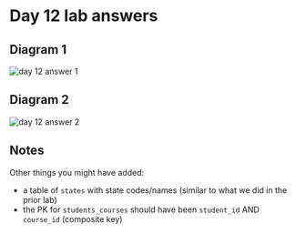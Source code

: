# Day 12 lab answers

## Diagram 1

![day 12 answer 1](https://github.com/megansquire/CSC301Fall2018/blob/master/images/day12lab.1.png)

## Diagram 2

![day 12 answer 2](https://github.com/megansquire/CSC301Fall2018/blob/master/images/day12lab.2.png)


## Notes
Other things you might have added:
* a table of `states` with state codes/names (similar to what we did in the prior lab)
* the PK for `students_courses` should have been `student_id` AND `course_id` (composite key)
